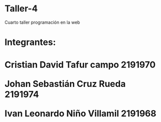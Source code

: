 # Taller-4
<p> Cuarto taller programación en la web <p>
<h1> Integrantes: <h1>

<p> Cristian David Tafur campo 2191970 <p>
<p> Johan Sebastián Cruz Rueda 2191974 <p>
<p> Ivan Leonardo Niño Villamil 2191968 <p>
